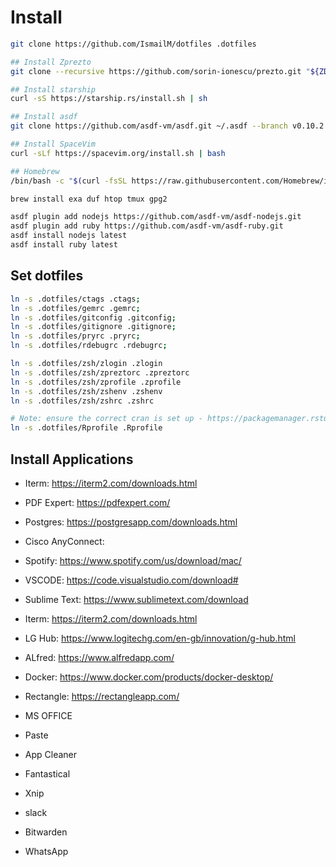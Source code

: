 # Install

```bash
git clone https://github.com/IsmailM/dotfiles .dotfiles

## Install Zprezto
git clone --recursive https://github.com/sorin-ionescu/prezto.git "${ZDOTDIR:-$HOME}/.zprezto"

## Install starship
curl -sS https://starship.rs/install.sh | sh

## Install asdf
git clone https://github.com/asdf-vm/asdf.git ~/.asdf --branch v0.10.2

## Install SpaceVim
curl -sLf https://spacevim.org/install.sh | bash

## Homebrew
/bin/bash -c "$(curl -fsSL https://raw.githubusercontent.com/Homebrew/install/HEAD/install.sh)"

brew install exa duf htop tmux gpg2 

asdf plugin add nodejs https://github.com/asdf-vm/asdf-nodejs.git
asdf plugin add ruby https://github.com/asdf-vm/asdf-ruby.git
asdf install nodejs latest
asdf install ruby latest

```

## Set dotfiles

```bash
ln -s .dotfiles/ctags .ctags;
ln -s .dotfiles/gemrc .gemrc;
ln -s .dotfiles/gitconfig .gitconfig;
ln -s .dotfiles/gitignore .gitignore;
ln -s .dotfiles/pryrc .pryrc;
ln -s .dotfiles/rdebugrc .rdebugrc;

ln -s .dotfiles/zsh/zlogin .zlogin
ln -s .dotfiles/zsh/zpreztorc .zpreztorc
ln -s .dotfiles/zsh/zprofile .zprofile
ln -s .dotfiles/zsh/zshenv .zshenv
ln -s .dotfiles/zsh/zshrc .zshrc

# Note: ensure the correct cran is set up - https://packagemanager.rstudio.com/client/#/repos/2/overview
ln -s .dotfiles/Rprofile .Rprofile
```


## Install Applications

* Iterm: https://iterm2.com/downloads.html
* PDF Expert: https://pdfexpert.com/
* Postgres: https://postgresapp.com/downloads.html
* Cisco AnyConnect: 
* Spotify: https://www.spotify.com/us/download/mac/
* VSCODE: https://code.visualstudio.com/download#
* Sublime Text: https://www.sublimetext.com/download
* Iterm: https://iterm2.com/downloads.html
* LG Hub: https://www.logitechg.com/en-gb/innovation/g-hub.html
* ALfred: https://www.alfredapp.com/
* Docker: https://www.docker.com/products/docker-desktop/
* Rectangle: https://rectangleapp.com/
* MS OFFICE

* Paste
* App Cleaner
* Fantastical
* Xnip
* slack
* Bitwarden
* WhatsApp



